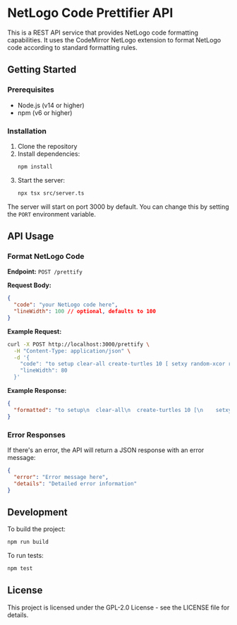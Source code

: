 # NetLogo Code Prettifier API

This is a REST API service that provides NetLogo code formatting capabilities. It uses the CodeMirror NetLogo extension to format NetLogo code according to standard formatting rules.

## Getting Started

### Prerequisites

- Node.js (v14 or higher)
- npm (v6 or higher)

### Installation

1. Clone the repository
2. Install dependencies:
   ```bash
   npm install
   ```
3. Start the server:
   ```bash
   npx tsx src/server.ts
   ```

The server will start on port 3000 by default. You can change this by setting the `PORT` environment variable.

## API Usage

### Format NetLogo Code

**Endpoint:** `POST /prettify`

**Request Body:**

```json
{
  "code": "your NetLogo code here",
  "lineWidth": 100 // optional, defaults to 100
}
```

**Example Request:**

```bash
curl -X POST http://localhost:3000/prettify \
  -H "Content-Type: application/json" \
  -d '{
    "code": "to setup clear-all create-turtles 10 [ setxy random-xcor random-ycor ] reset-ticks end",
    "lineWidth": 80
  }'
```

**Example Response:**

```json
{
  "formatted": "to setup\n  clear-all\n  create-turtles 10 [\n    setxy random-xcor random-ycor\n  ]\n  reset-ticks\nend"
}
```

### Error Responses

If there's an error, the API will return a JSON response with an error message:

```json
{
  "error": "Error message here",
  "details": "Detailed error information"
}
```

## Development

To build the project:

```bash
npm run build
```

To run tests:

```bash
npm test
```

## License

This project is licensed under the GPL-2.0 License - see the LICENSE file for details.
